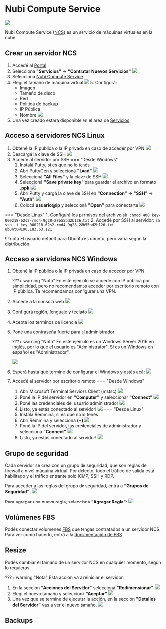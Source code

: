 # Nubi Compute Service
![](https://www.nubi2go.com/static/e1cc3940146d9b2fdf055b976e775ea0/7640e/computer_service_282.webp)

Nubi Compute Service ([NCS](https://nubi2go.com/services/nubi_compute_service)) es un servicio de máquinas virtuales en la nube.

## Crear un servidor NCS
1. Accedé al [Portal](https://portal.nubi2go.com)
2. Seleccioná **"Servicios"** -> **"Contratar Nuevos Servicios"**
![](assets/ncs-screen1-light.png)
3. Seleccioná [Nubi Compute Service](https://portal.nubi2go.com/index.php?rp=/store/nubi-compute-service)
4. Elegí el tamaño de máquina virtual
![](assets/ncs-screen2-light.png)
   5. Configurá:
      * Imagen
      * Tamaño de disco
      * Red
      * Política de backup
      * IP Pública
      * Nombre
   ![](assets/ncs-screen3-light.png)
6. Una vez creado estará disponible en el área de [Servicios](https://portal.nubi2go.com/clientarea.php?action=services)

## Acceso a servidores NCS Linux
1. Obtené la IP pública o la IP privada en caso de acceder por VPN
![](assets/ncs-screen4-light.png)
2. Descargá la clave de SSH
![](assets/ncs-screen5-light.png)
3. Accedé al servidor por SSH
=== "Desde Windows"
    1. Instalá Putty, si es que no lo tenés
    2. Abrí PuttyGen y seleccioná **"Load"**
    ![](assets/ncs-screen6.png)
    3. Seleccioná **"All Files"** y la clave de SSH
    ![](assets/ncs-screen7.png)
    4. Seleccioná **"Save private key"** para guardar el archivo en formato **.ppk**
    ![](assets/ncs-screen8.png)
    5. Abrí Putty y cargá la clave de SSH en **"Connection"** -> **"SSH"** -> **"Auth"**
    ![](assets/ncs-screen9.png)
    6. Colocá **usuario@ip** y seleccioná **"Open"** para conectarte
    ![](assets/ncs-screen10.png)
   
=== "Desde Linux"
    1. Configurá los permisos del archivo
    ``` sh
    chmod 400 key-000218-62s2-rmd4-9g28-28b55bd2b126.txt
    ```
    2. Accedé por SSH al servidor:
    ``` sh
    ssh -i key-000218-62s2-rmd4-9g28-28b55bd2b126.txt ubuntu@190.183.63.121
    ```


!!! nota 
         El usuario default para Ubuntu es ubuntu, pero varía según la distribución.

## Acceso a servidores NCS Windows
1. Obtené la IP pública o la IP privada en caso de acceder por VPN

    ???+ warning "Nota"
        En este ejemplo se accede con IP pública por simplicidad, pero no recomendamos acceder por escritorio remoto con IP pública. Te recomendamos configurar una VPN.

2. Accedé a la consola web
![](assets/ncs-screen11-light.png)
3. Configurá región, lenguaje y teclado
![](assets/ncs-screen12.png)
4. Aceptá los terminos de licencia
![](assets/ncs-screen13.png)
5. Poné una contraseña fuerte para el administrador

    ???+ warning "Nota"
        En este ejemplo es un Windows Server 2016 en inglés, por lo que el usuario es "Administrator". Si es un Windows en español es "Administrador".

    ![](assets/ncs-screen14.png)
6. Esperá hasta que termine de configurar el Windows y estés acá:
   ![](assets/ncs-screen15.png)
7. Accedé al servidor por escritorio remoto
=== "Desde Windows"
    1. Abrí Microsoft Terminal Services Client (mstsc)
    ![](assets/ncs-screen16.png)
    2. Poné la IP del servidor en **"Computer"** y seleccionar **"Connect"**
    ![](assets/ncs-screen17.png)
    3. Poné las credenciales del usuario administrador
    ![](assets/ncs-screen18.png)
    4. Listo, ya estás conectado al servidor!
    ![](assets/ncs-screen19.png)
=== "Desde Linux"
    1. Instalá Remmina, si es que no lo tenés
    2. Abrí Remmina y seleccioná **(+)**
    ![](assets/ncs-screen20.png)
    3. Poné la IP del servidor, las credenciales de administrador y seleccioná **"Connect"**
    ![](assets/ncs-screen21.png)
    4. Listo, ya estás conectado al servidor!
    ![](assets/ncs-screen22.png)

## Grupo de seguridad
Cada servidor se crea con un grupo de seguridad, que son reglas de firewall a nivel máquina virtual. Por defecto, todo el tráfico de salida está habilitado y el tráfico entrante solo ICMP, SSH y RDP.

Para acceder a las reglas del grupo de seguridad, entrá a **"Grupos de Seguridad"**:
![](assets/ncs-screen23-light.png)

Para agregar una nueva regla, seleccioná **"Agregar Regla"**:
![](assets/ncs-screen24-light.png)


## Volúmenes FBS
Podés conectar volumenes [FBS](https://nubi2go.com/services/flexible_block_storage) que tengas contratados a un servidor NCS. Para ver como hacerlo, entrá a la [documentación de FBS](https://nubi2go.com/docs/flexible_block_storage/)

## Resize
Podés cambiar el tamaño de un servidor NCS en cualquier momento, según lo requieras.

???+ warning "Nota"
    Esta acción va a reiniciar el servidor.

1. En la sección **"Acciones del Servidor"** seleccioná **"Redimensionar"**
![](assets/ncs-screen25-light.png)
2. Elegí el nuevo tamaño y seleccioná **"Aceptar"**
![](assets/ncs-screen26-light.png)
3. Una vez que se termine de ejecutar la acción, en la sección **"Detalles del Servidor"** vas a ver el nuevo tamaño.
![](assets/ncs-screen27-light.png)

## Backups
